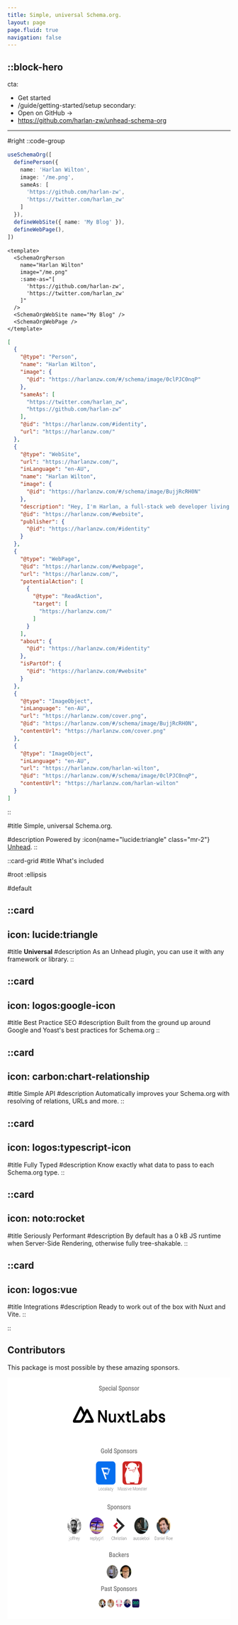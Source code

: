 ```yaml
---
title: Simple, universal Schema.org.
layout: page
page.fluid: true
navigation: false
---
```


::block-hero
---
cta:
  - Get started
  - /guide/getting-started/setup
secondary:
  - Open on GitHub →
  - https://github.com/harlan-zw/unhead-schema-org
---

#right
::code-group

```ts [Composition API]
useSchemaOrg([
  definePerson({
    name: 'Harlan Wilton',
    image: '/me.png',
    sameAs: [
      'https://github.com/harlan-zw',
      'https://twitter.com/harlan_zw'
    ]
  }),
  defineWebSite({ name: 'My Blog' }),
  defineWebPage(),
])
```

```vue [Component API]
<template>
  <SchemaOrgPerson
    name="Harlan Wilton"
    image="/me.png"
    :same-as="[
      'https://github.com/harlan-zw',
      'https://twitter.com/harlan_zw'
    ]"
  />
  <SchemaOrgWebSite name="My Blog" />
  <SchemaOrgWebPage />
</template>
```

```json [ld+json]
[
  {
    "@type": "Person",
    "name": "Harlan Wilton",
    "image": {
      "@id": "https://harlanzw.com/#/schema/image/0clPJC0nqP"
    },
    "sameAs": [
      "https://twitter.com/harlan_zw",
      "https://github.com/harlan-zw"
    ],
    "@id": "https://harlanzw.com/#identity",
    "url": "https://harlanzw.com/"
  },
  {
    "@type": "WebSite",
    "url": "https://harlanzw.com/",
    "inLanguage": "en-AU",
    "name": "Harlan Wilton",
    "image": {
      "@id": "https://harlanzw.com/#/schema/image/BujjRcRH0N"
    },
    "description": "Hey, I'm Harlan, a full-stack web developer living in Sydney, Australia. I'm passionate about building open-source packages in the Vue, Nuxt and Vite ecosystems.",
    "@id": "https://harlanzw.com/#website",
    "publisher": {
      "@id": "https://harlanzw.com/#identity"
    }
  },
  {
    "@type": "WebPage",
    "@id": "https://harlanzw.com/#webpage",
    "url": "https://harlanzw.com/",
    "potentialAction": [
      {
        "@type": "ReadAction",
        "target": [
          "https://harlanzw.com/"
        ]
      }
    ],
    "about": {
      "@id": "https://harlanzw.com/#identity"
    },
    "isPartOf": {
      "@id": "https://harlanzw.com/#website"
    }
  },
  {
    "@type": "ImageObject",
    "inLanguage": "en-AU",
    "url": "https://harlanzw.com/cover.png",
    "@id": "https://harlanzw.com/#/schema/image/BujjRcRH0N",
    "contentUrl": "https://harlanzw.com/cover.png"
  },
  {
    "@type": "ImageObject",
    "inLanguage": "en-AU",
    "url": "https://harlanzw.com/harlan-wilton",
    "@id": "https://harlanzw.com/#/schema/image/0clPJC0nqP",
    "contentUrl": "https://harlanzw.com/harlan-wilton"
  }
]
```
::

#title
Simple, universal Schema.org.

#description
Powered by :icon{name="lucide:triangle" class="mr-2"} [Unhead](https://unhead.harlanzw.com/).
::


::card-grid
#title
What's included

#root
:ellipsis

#default

  ::card
  ---
  icon: lucide:triangle
  ---
  #title
  **Universal**
  #description
  As an Unhead plugin, you can use it with any framework or library.
  ::

  ::card
  ---
  icon: logos:google-icon
  ---
  #title
  Best Practice SEO
  #description
  Built from the ground up around Google and Yoast's best practices for Schema.org
  ::


  ::card
  ---
  icon: carbon:chart-relationship
  ---
  #title
  Simple API
  #description
  Automatically improves your Schema.org with resolving of relations, URLs and more.
  ::

  ::card
  ---
  icon: logos:typescript-icon
  ---
  #title
  Fully Typed
  #description
  Know exactly what data to pass to each Schema.org type.
  ::

  ::card
  ---
  icon: noto:rocket
  ---
  #title
  Seriously Performant
  #description
  By default has a 0 kB JS runtime when Server-Side Rendering, otherwise fully tree-shakable.
  ::

  ::card
  ---
  icon: logos:vue
  ---
  #title
  Integrations
  #description
  Ready to work out of the box with Nuxt and Vite.
  ::

::


## Contributors

This package is most possible by these amazing sponsors.

<div class="text-center">
  <a href="https://raw.githubusercontent.com/harlan-zw/static/main/sponsors.svg">
    <img src="https://raw.githubusercontent.com/harlan-zw/static/main/sponsors.svg" width="800" height="545" style="margin: 0 auto;">
  </a>
</div>
